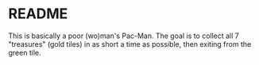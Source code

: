 # README

This is basically a poor (wo)man's Pac-Man. The goal is to collect all 7 "treasures" (gold tiles) in as short a time as possible, then exiting from the green tile.
